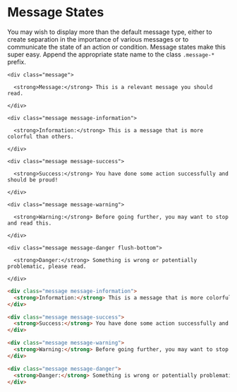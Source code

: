 # Message States

You may wish to display more than the default message type, either to create separation in the importance of various messages or to communicate the state of an action or condition. Message states make this super easy. Append the appropriate state name to the class `.message-*` prefix.

<div class="panel flush-bottom">

  <div class="panel-cell">

    <div class="message">

      <strong>Message:</strong> This is a relevant message you should read.

    </div>

    <div class="message message-information">

      <strong>Information:</strong> This is a message that is more colorful than others.

    </div>

    <div class="message message-success">

      <strong>Success:</strong> You have done some action successfully and should be proud!

    </div>

    <div class="message message-warning">

      <strong>Warning:</strong> Before going further, you may want to stop and read this.

    </div>

    <div class="message message-danger flush-bottom">

      <strong>Danger:</strong> Something is wrong or potentially problematic, please read.

    </div>

  </div>

  <div class="panel-cell panel-cell-light panel-cell-code-block" markdown="1">

```html
<div class="message message-information">
  <strong>Information:</strong> This is a message that is more colorful than others.
</div>

<div class="message message-success">
  <strong>Success:</strong> You have done some action successfully and should be proud!
</div>

<div class="message message-warning">
  <strong>Warning:</strong> Before going further, you may want to stop and read this.
</div>

<div class="message message-danger">
  <strong>Danger:</strong> Something is wrong or potentially problematic, please read.
</div>
```

  </div>

</div>
